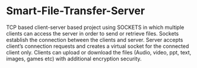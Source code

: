 # Smart-File-Transfer-Server
TCP based client-server based project using SOCKETS in which multiple clients can access the server in order to send or retrieve files. Sockets establish the connection between the clients and server. Server accepts client’s connection requests and creates a virtual socket for the connected client only. Clients can upload or download the files (Audio, video, ppt, text, images, games etc) with additional encryption security.
